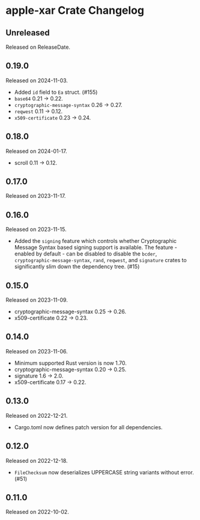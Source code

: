 # apple-xar Crate Changelog

<!-- next-header -->

## Unreleased

Released on ReleaseDate.

## 0.19.0

Released on 2024-11-03.

* Added `id` field to `Ea` struct. (#155)
* `base64` 0.21 -> 0.22.
* `cryptographic-message-syntax` 0.26 -> 0.27.
* `reqwest` 0.11 -> 0.12.
* `x509-certificate` 0.23 -> 0.24.

## 0.18.0

Released on 2024-01-17.

* scroll 0.11 -> 0.12.

## 0.17.0

Released on 2023-11-17.

## 0.16.0

Released on 2023-11-15.

* Added the `signing` feature which controls whether Cryptographic
  Message Syntax based signing support is available. The feature -
  enabled by default - can be disabled to disable the `bcder`,
  `cryptographic-message-syntax`, `rand`, `reqwest`, and `signature`
  crates to significantly slim down the dependency tree. (#15)

## 0.15.0

Released on 2023-11-09.

* cryptographic-message-syntax 0.25 -> 0.26.
* x509-certificate 0.22 -> 0.23.

## 0.14.0

Released on 2023-11-06.

* Minimum supported Rust version is now 1.70.
* cryptographic-message-syntax 0.20 -> 0.25.
* signature 1.6 -> 2.0.
* x509-certificate 0.17 -> 0.22.

## 0.13.0

Released on 2022-12-21.

* Cargo.toml now defines patch version for all dependencies.

## 0.12.0

Released on 2022-12-18.

* `FileChecksum` now deserializes UPPERCASE string variants without
  error. (#51)

## 0.11.0

Released on 2022-10-02.
